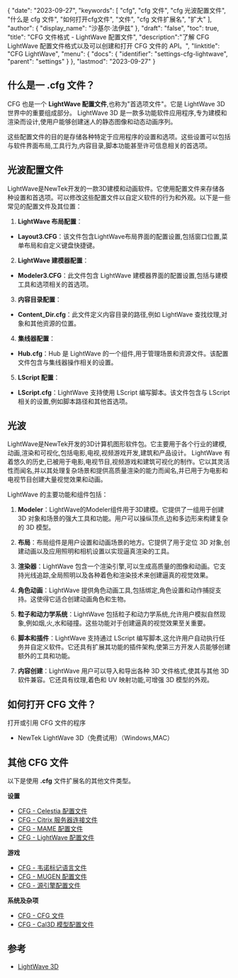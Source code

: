 {
"date": "2023-09-27",
  "keywords": [
"cfg",
"cfg 文件",
"cfg 光波配置文件",
"什么是 cfg 文件",
"如何打开cfg文件",
"文件",
"cfg 文件扩展名",
"扩大"
],
  "author": {
"display_name": "沙基尔·法伊兹"
},
"draft": "false",
"toc": true,
"title": "CFG 文件格式 - LightWave 配置文件",
  "description":"了解 CFG LightWave 配置文件格式以及可以创建和打开 CFG 文件的 API。",
"linktitle": "CFG LightWave",
  "menu": {
    "docs": {
      "identifier": "settings-cfg-lightwave",
"parent": "settings"
}
},
"lastmod": "2023-09-27"
}

## 什么是一 .cfg 文件？

CFG 也是一个 **LightWave 配置文件**,也称为"首选项文件"。它是 LightWave 3D 世界中的重要组成部分。 LightWave 3D 是一款多功能软件应用程序,专为建模和渲染而设计,使用户能够创建迷人的静态图像和动态动画序列。

这些配置文件的目的是存储各种特定于应用程序的设置和选项。这些设置可以包括与软件界面布局,工具行为,内容目录,脚本功能甚至许可信息相关的首选项。

## 光波配置文件

LightWave是NewTek开发的一款3D建模和动画软件。它使用配置文件来存储各种设置和首选项。可以修改这些配置文件以自定义软件的行为和外观。以下是一些常见的配置文件及其位置：

1. **LightWave 布局配置**：
    












- **Layout3.CFG**：该文件包含LightWave布局界面的配置设置,包括窗口位置,菜单布局和自定义键盘快捷键。

2. **LightWave 建模器配置**：
    












- **Modeler3.CFG**：此文件包含 LightWave 建模器界面的配置设置,包括与建模工具和选项相关的首选项。

3. **内容目录配置**：
    












- **Content_Dir.cfg**：此文件定义内容目录的路径,例如 LightWave 查找纹理,对象和其他资源的位置。

4. **集线器配置**：
    












- **Hub.cfg**：Hub 是 LightWave 的一个组件,用于管理场景和资源文件。该配置文件包含与集线器操作相关的设置。

5. **LScript 配置**：
    












- **LScript.cfg**：LightWave 支持使用 LScript 编写脚本。该文件包含与 LScript 相关的设置,例如脚本路径和其他首选项。

## 光波

LightWave是NewTek开发的3D计算机图形软件包。它主要用于各个行业的建模,动画,渲染和可视化,包括电影,电视,视频游戏开发,建筑和产品设计。 LightWave 有着悠久的历史,已被用于电影,电视节目,视频游戏和建筑可视化的制作。它以其灵活性而闻名,并以其处理复杂场景和提供高质量渲染的能力而闻名,并已用于为电影和电视节目创建大量视觉效果和动画。

LightWave 的主要功能和组件包括：

1. **Modeler**：LightWave的Modeler组件用于3D建模。它提供了一组用于创建 3D 对象和场景的强大工具和功能。用户可以操纵顶点,边和多边形来构建复杂的 3D 模型。
    












2. **布局**：布局组件是用户设置和动画场景的地方。它提供了用于定位 3D 对象,创建动画以及应用照明和相机设置以实现逼真渲染的工具。
    












3. **渲染器**：LightWave 包含一个渲染引擎,可以生成高质量的图像和动画。它支持光线追踪,全局照明以及各种着色和渲染技术来创建逼真的视觉效果。
    












4. **角色动画**：LightWave 提供角色动画工具,包括绑定,角色设置和动作捕捉支持。这使得它适合创建动画角色和生物。
    












5. **粒子和动力学系统**：LightWave 包括粒子和动力学系统,允许用户模拟自然现象,例如烟,火,水和碰撞。这些功能对于创建逼真的视觉效果至关重要。
    












6. **脚本和插件**：LightWave 支持通过 LScript 编写脚本,这允许用户自动执行任务并自定义软件。它还具有扩展其功能的插件架构,使第三方开发人员能够创建额外的工具和功能。
    












7. **内容创建**：LightWave 用户可以导入和导出各种 3D 文件格式,使其与其他 3D 软件兼容。它还具有纹理,着色和 UV 映射功能,可增强 3D 模型的外观。
    












## 如何打开 CFG 文件？

打开或引用 CFG 文件的程序

- NewTek LightWave 3D（免费试用）（Windows,MAC）

## 其他 CFG 文件

以下是使用 **.cfg** 文件扩展名的其他文件类型。

**设置**
- [CFG - Celestia 配置文件](/zh/settings/cfg-celestia/)
- [CFG - Citrix 服务器连接文件](/zh/settings/cfg-citrix/)
- [CFG - MAME 配置文件](/zh/settings/cfg-mame/)
- [CFG - LightWave 配置文件](/zh/settings/cfg-lightwave/)

**游戏**
- [CFG - 韦诺标记语言文件](/zh/game/cfg-wesnoth/)
- [CFG - MUGEN 配置文件](/zh/game/cfg-mugen/)
- [CFG - 源引擎配置文件](/zh/game/cfg-sourceengine/)

**系统及杂项**
- [CFG - CFG 文件](/zh/system/cfg/)
- [CFG - Cal3D 模型配置文件](/zh/misc/cfg-cal3d/)

## 参考
* [LightWave 3D](https://en.wikipedia.org/wiki/LightWave_3D)
